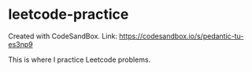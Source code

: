 # leetcode-practice

Created with CodeSandBox.
Link: https://codesandbox.io/s/pedantic-tu-es3np9

This is where I practice Leetcode problems.
